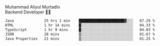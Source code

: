 Muhammad Aliyul Murtadlo
<br>
Backend Developer 👨‍💻
<br>
<!--START_SECTION:waka-->

```txt
Java              25 hrs 1 min    █████████████████████▓░░░   87.29 %
HTML              1 hr 14 mins    █░░░░░░░░░░░░░░░░░░░░░░░░   04.33 %
TypeScript        1 hr 9 mins     █░░░░░░░░░░░░░░░░░░░░░░░░   04.03 %
JSON              28 mins         ▒░░░░░░░░░░░░░░░░░░░░░░░░   01.67 %
Java Properties   21 mins         ▒░░░░░░░░░░░░░░░░░░░░░░░░   01.25 %
```

<!--END_SECTION:waka-->
